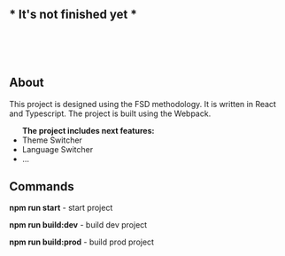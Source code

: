 ## * It's not finished yet *
<br/>
<br/>
<br/>

## About

This project is designed using the FSD methodology. It is written in React and Typescript. The project is built using the Webpack.

<ul>
    <b>The project includes next features: </b>
    <li> Theme Switcher</li>
    <li> Language Switcher</li>
    <li> ...</li>
</ul>

## Commands

<b>npm run start</b> - start project

<b>npm run build:dev</b> - build dev project

<b>npm run build:prod</b> - build prod project
